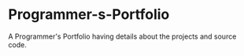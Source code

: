 # Programmer-s-Portfolio
A Programmer's Portfolio having details about the projects and source code.
